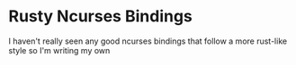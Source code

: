 # Rusty Ncurses Bindings
I haven't really seen any good ncurses bindings that follow a more rust-like style so I'm writing my own

